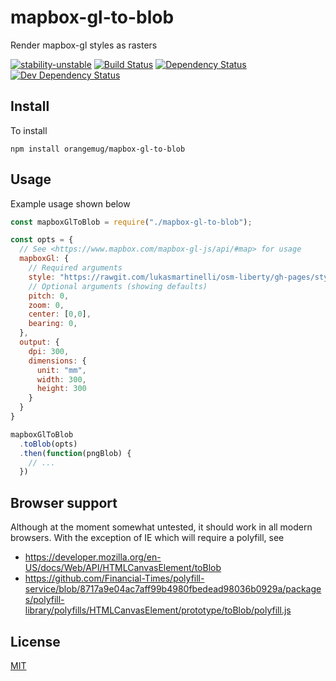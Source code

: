 # mapbox-gl-to-blob
Render mapbox-gl styles as rasters

[![stability-unstable](https://img.shields.io/badge/stability-unstable-yellow.svg)][stability]
[![Build Status](https://circleci.com/gh/orangemug/mapbox-gl-to-blob.png?style=shield)][circleci]
[![Dependency Status](https://david-dm.org/orangemug/mapbox-gl-to-blob.svg)][dm-prod]
[![Dev Dependency Status](https://david-dm.org/orangemug/mapbox-gl-to-blob/dev-status.svg)][dm-dev]

[stability]:   https://github.com/orangemug/stability-badges#unstable
[circleci]:    https://circleci.com/gh/orangemug/mapbox-gl-to-blob
[dm-prod]:     https://david-dm.org/orangemug/mapbox-gl-to-blob
[dm-dev]:      https://david-dm.org/orangemug/mapbox-gl-to-blob#info=devDependencies



## Install
To install

```
npm install orangemug/mapbox-gl-to-blob
```


## Usage
Example usage shown below

```js
const mapboxGlToBlob = require("./mapbox-gl-to-blob");

const opts = {
  // See <https://www.mapbox.com/mapbox-gl-js/api/#map> for usage
  mapboxGl: {
    // Required arguments
    style: "https://rawgit.com/lukasmartinelli/osm-liberty/gh-pages/style.json"
    // Optional arguments (showing defaults)
    pitch: 0,
    zoom: 0,
    center: [0,0],
    bearing: 0,
  },
  output: {
    dpi: 300,
    dimensions: {
      unit: "mm",
      width: 300,
      height: 300
    }
  }
}

mapboxGlToBlob
  .toBlob(opts)
  .then(function(pngBlob) {
    // ...
  })
```


## Browser support
Although at the moment somewhat untested, it should work in all modern browsers. With the exception of IE which will require a polyfill, see

 - https://developer.mozilla.org/en-US/docs/Web/API/HTMLCanvasElement/toBlob
 - https://github.com/Financial-Times/polyfill-service/blob/8717a9e04ac7aff99b4980fbedead98036b0929a/packages/polyfill-library/polyfills/HTMLCanvasElement/prototype/toBlob/polyfill.js


## License
[MIT](LICENSE)

